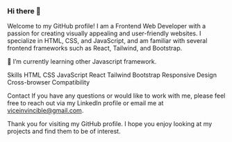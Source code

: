 ### Hi there 👋

Welcome to my GitHub profile! I am a Frontend Web Developer with a passion for creating visually appealing and user-friendly websites. I specialize in HTML, CSS, and JavaScript, and am familiar with several frontend frameworks such as React, Tailwind, and Bootstrap.

🌱 I’m currently learning other Javascript framework.

Skills
HTML
CSS
JavaScript
React
Tailwind
Bootstrap
Responsive Design
Cross-browser Compatibility

Contact
If you have any questions or would like to work with me, please feel free to reach out via my LinkedIn profile or email me at viceinvincible@gmail.com.

Thank you for visiting my GitHub profile. I hope you enjoy looking at my projects and find them to be of interest.


